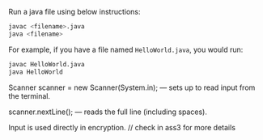 Run a java file using below instructions:

```bash
javac <filename>.java
java <filename>
```


For example, if you have a file named `HelloWorld.java`, you would run:

```bash
javac HelloWorld.java
java HelloWorld
```



Scanner scanner = new Scanner(System.in); — sets up to read input from the terminal.

scanner.nextLine(); — reads the full line (including spaces).

Input is used directly in encryption.
// check in ass3 for more details